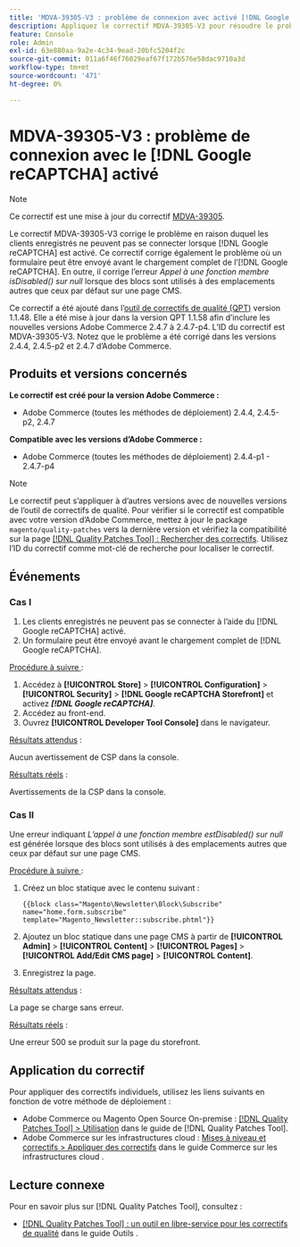 ```yaml
---
title: 'MDVA-39305-V3 : problème de connexion avec activé [!DNL Google reCAPTCHA]'
description: Appliquez le correctif MDVA-39305-V3 pour résoudre le problème d’Adobe Commerce en raison duquel les clients enregistrés ne peuvent pas se connecter lorsque  [!DNL Google reCAPTCHA]  est activé. Ce correctif corrige également le problème en raison duquel un formulaire peut être envoyé avant  [!DNL Google reCAPTCHA]  chargement complet. En outre, il corrige l’erreur *L’appel à une fonction membre isDisabled() sur null* lorsque des blocs sont utilisés à des emplacements autres que ceux par défaut sur une page CMS.
feature: Console
role: Admin
exl-id: 63e880aa-9a2e-4c34-9ead-20bfc5204f2c
source-git-commit: 011a6f46f76029eaf67f172b576e58dac9710a3d
workflow-type: tm+mt
source-wordcount: '471'
ht-degree: 0%

---
```


# MDVA-39305-V3 : problème de connexion avec le [!DNL Google reCAPTCHA] activé

>[!NOTE]
>
>Ce correctif est une mise à jour du correctif [MDVA-39305](/help/tools/quality-patches-tool/patches-available-in-qpt/v1-1-1/mdva-39305-login-issues-with-enabled-google-recaptcha.md).

Le correctif MDVA-39305-V3 corrige le problème en raison duquel les clients enregistrés ne peuvent pas se connecter lorsque [!DNL Google reCAPTCHA] est activé. Ce correctif corrige également le problème où un formulaire peut être envoyé avant le chargement complet de l’[!DNL Google reCAPTCHA]. En outre, il corrige l’erreur *Appel à une fonction membre isDisabled() sur null* lorsque des blocs sont utilisés à des emplacements autres que ceux par défaut sur une page CMS.

Ce correctif a été ajouté dans l’[outil de correctifs de qualité (QPT)](https://experienceleague.adobe.com/fr/docs/commerce-operations/tools/quality-patches-tool/quality-patches-tool-to-self-serve-quality-patches) version 1.1.48. Elle a été mise à jour dans la version QPT 1.1.58 afin d’inclure les nouvelles versions Adobe Commerce 2.4.7 à 2.4.7-p4. L’ID du correctif est MDVA-39305-V3. Notez que le problème a été corrigé dans les versions 2.4.4, 2.4.5-p2 et 2.4.7 d’Adobe Commerce.

## Produits et versions concernés

**Le correctif est créé pour la version Adobe Commerce :**

* Adobe Commerce (toutes les méthodes de déploiement) 2.4.4, 2.4.5-p2, 2.4.7

**Compatible avec les versions d’Adobe Commerce :**

* Adobe Commerce (toutes les méthodes de déploiement) 2.4.4-p1 - 2.4.7-p4

>[!NOTE]
>
>Le correctif peut s’appliquer à d’autres versions avec de nouvelles versions de l’outil de correctifs de qualité. Pour vérifier si le correctif est compatible avec votre version d’Adobe Commerce, mettez à jour le package `magento/quality-patches` vers la dernière version et vérifiez la compatibilité sur la page [[!DNL Quality Patches Tool] : Rechercher des correctifs](https://experienceleague.adobe.com/fr/docs/commerce-operations/tools/quality-patches-tool/quality-patches-tool-to-self-serve-quality-patches). Utilisez l’ID du correctif comme mot-clé de recherche pour localiser le correctif.

## Événements

### Cas I

1. Les clients enregistrés ne peuvent pas se connecter à l’aide du [!DNL Google reCAPTCHA] activé.
1. Un formulaire peut être envoyé avant le chargement complet de [!DNL Google reCAPTCHA].

<u>Procédure à suivre </u> :

1. Accédez à **[!UICONTROL Store]** > **[!UICONTROL Configuration]** > **[!UICONTROL Security]** > **[!DNL Google reCAPTCHA Storefront]** et activez ***[!DNL Google reCAPTCHA]***.
1. Accédez au front-end.
1. Ouvrez **[!UICONTROL Developer Tool Console]** dans le navigateur.

<u>Résultats attendus</u> :

Aucun avertissement de CSP dans la console.

<u>Résultats réels</u> :

Avertissements de la CSP dans la console.

### Cas II

Une erreur indiquant *L’appel à une fonction membre estDisabled() sur null* est générée lorsque des blocs sont utilisés à des emplacements autres que ceux par défaut sur une page CMS.

<u>Procédure à suivre </u> :

1. Créez un bloc statique avec le contenu suivant :

   ```
   {{block class="Magento\Newsletter\Block\Subscribe" name="home.form.subscribe"
   template="Magento_Newsletter::subscribe.phtml"}}
   ```

1. Ajoutez un bloc statique dans une page CMS à partir de **[!UICONTROL Admin]** > **[!UICONTROL Content]** > **[!UICONTROL Pages]** > **[!UICONTROL Add/Edit CMS page]** > **[!UICONTROL Content]**.
1. Enregistrez la page.

<u>Résultats attendus</u> :

La page se charge sans erreur.

<u>Résultats réels</u> :

Une erreur 500 se produit sur la page du storefront.

## Application du correctif

Pour appliquer des correctifs individuels, utilisez les liens suivants en fonction de votre méthode de déploiement :

* Adobe Commerce ou Magento Open Source On-premise : [[!DNL Quality Patches Tool] > Utilisation](/help/tools/quality-patches-tool/usage.md) dans le guide de [!DNL Quality Patches Tool].
* Adobe Commerce sur les infrastructures cloud : [Mises à niveau et correctifs > Appliquer des correctifs](https://experienceleague.adobe.com/docs/commerce-cloud-service/user-guide/develop/upgrade/apply-patches.html?lang=fr) dans le guide Commerce sur les infrastructures cloud .

## Lecture connexe

Pour en savoir plus sur [!DNL Quality Patches Tool], consultez :

* [[!DNL Quality Patches Tool] : un outil en libre-service pour les correctifs de qualité](/help/tools/quality-patches-tool/quality-patches-tool-to-self-serve-quality-patches.md) dans le guide Outils .
